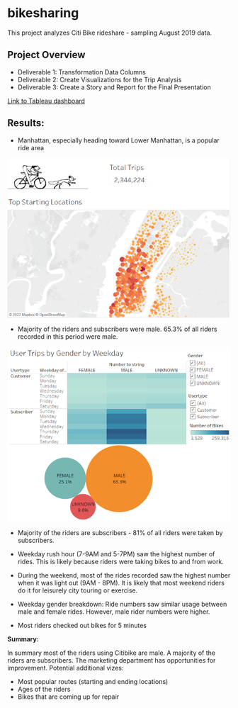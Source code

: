 # bikesharing

This project analyzes Citi Bike rideshare - sampling August 2019 data.

## Project Overview

- Deliverable 1: Transformation Data Columns
- Deliverable 2: Create Visualizations for the Trip Analysis
- Deliverable 3: Create a Story and Report for the Final Presentation

 [Link to Tableau dashboard](https://public.tableau.com/views/NYCAugustBikeshareAnalysis/NYCBikeshareStory?:language=en-US&:display_count=n&:origin=viz_share_link)

## Results:

- Manhattan, especially heading toward Lower Manhattan, is a popular ride area

![mapview](./Resources/mapview.png)

- Majority of the riders and subscribers were male. 65.3% of all riders recorded in this period were male.

![Gender-distribution](./Resources/Gender-distribution.png)

- Majority of the riders are subscribers - 81% of all riders were taken by subscribers.

- Weekday rush hour (7-9AM and 5-7PM) saw the highest number of rides. This is likely because riders were taking bikes to and from work. 

- During the weekend, most of the rides recorded saw the highest number when it was light out (9AM - 8PM). It is likely that most weekend riders do it for leisurely city touring or exercise.

- Weekday gender breakdown: Ride numbers saw similar usage between male and female rides. However, male rider numbers were higher.

- Most riders checked out bikes for 5 minutes 

  

**Summary:**

In summary most of the riders using Citibike are male. A majority of the riders are subscribers. The marketing department has opportunities for improvement. Potential additional vizes:

- Most popular routes (starting and ending locations)
- Ages of the riders
- Bikes that are coming up for repair